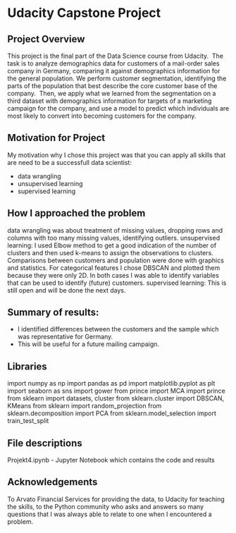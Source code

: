 # Udacity Capstone Project

## Project Overview
This project is the final part of the Data Science course from Udacity. 
The task is to analyze demographics data for customers of a mail-order sales company in Germany, comparing it against demographics information for the general population. We perform customer segmentation, identifying the parts of the population that best describe the core customer base of the company. 
Then, we apply what we learned from the segmentation on a third dataset with demographics information for targets of a marketing campaign for the company, and use a model to predict which individuals are most likely to convert into becoming customers for the company.

## Motivation for Project
My motivation why I chose this project was that you can apply all skills that are need to be a successfull data scientist:
- data wrangling
- unsupervised learning
- supervised learning

## How I approached the problem
data wrangling was about treatment of missing values, dropping rows and columns with too many missing values, identifying outliers.
unsupervised learning: I used Elbow method to get a good indication of the number of clusters and then used k-means to assign the observations to clusters. Comparisons between customers and population were done with graphics and statistics. For categorical features I chose DBSCAN and plotted them because they were only 2D. In both cases I was able to identify variables that can be used to identify (future) customers. 
supervised learning: This is still open and will be done the next days. 


## Summary of results: 
- I identified differences between the customers and the sample which was representative for Germany.
- This will be useful for a future mailing campaign. 

## Libraries
import numpy as np
import pandas as pd
import matplotlib.pyplot as plt
import seaborn as sns
import gower
from prince import MCA
import prince
from sklearn import datasets, cluster
from sklearn.cluster import DBSCAN, KMeans
from sklearn import random_projection
from sklearn.decomposition import PCA
from sklearn.model_selection import train_test_split

## File descriptions 
Projekt4.ipynb - Jupyter Notebook which contains the code and results 

## Acknowledgements
To Arvato Financial Services for providing the data,
to Udacity for teaching the skills,
to the Python community who asks and answers so many questions that I was always able to relate to one when I encountered a problem. 


